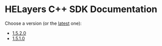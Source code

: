 # HELayers C++ SDK Documentation

Choose a version (or the [latest](latest) one):

* [1.5.2.0](1.5.2.0)
* [1.5.1.0](1.5.1.0)
